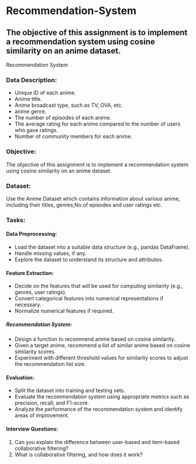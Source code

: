 # Recommendation-System
The objective of this assignment is to implement a recommendation system using cosine similarity on an anime dataset.
---

Recommendation System

### Data Description:

* Unique ID of each anime.
* Anime title.
* Anime broadcast type, such as TV, OVA, etc.
* anime genre.
* The number of episodes of each anime.
* The average rating for each anime compared to the number of users who gave ratings.
* Number of community members for each anime.

### Objective:
The objective of this assignment is to implement a recommendation system using cosine similarity on an anime dataset. 
### Dataset:
Use the Anime Dataset which contains information about various anime, including their titles, genres,No.of episodes and user ratings etc.

### Tasks:

#### Data Preprocessing:

* Load the dataset into a suitable data structure (e.g., pandas DataFrame).
* Handle missing values, if any.
* Explore the dataset to understand its structure and attributes.

#### Feature Extraction:

* Decide on the features that will be used for computing similarity (e.g., genres, user ratings).
* Convert categorical features into numerical representations if necessary.
* Normalize numerical features if required.

##### Recommendation System:

* Design a function to recommend anime based on cosine similarity.
* Given a target anime, recommend a list of similar anime based on cosine similarity scores.
* Experiment with different threshold values for similarity scores to adjust the recommendation list size.

#### Evaluation:

* Split the dataset into training and testing sets.
* Evaluate the recommendation system using appropriate metrics such as precision, recall, and F1-score.
* Analyze the performance of the recommendation system and identify areas of improvement.

#### Interview Questions:
1. Can you explain the difference between user-based and item-based collaborative filtering?
2. What is collaborative filtering, and how does it work?


